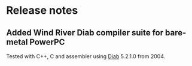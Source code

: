 # Release notes

## Added Wind River Diab compiler suite for bare-metal PowerPC

Tested with C++, C and assembler using [Diab](https://www.windriver.com/products/diab-compiler) 5.2.1.0 from 2004.

